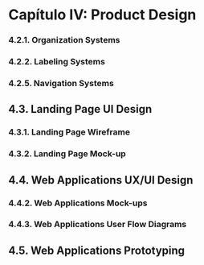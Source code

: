 # Capítulo IV: Product Design

### 4.2.1. Organization Systems

### 4.2.2. Labeling Systems

### 4.2.5. Navigation Systems

## 4.3. Landing Page UI Design

### 4.3.1. Landing Page Wireframe

### 4.3.2. Landing Page Mock-up

## 4.4. Web Applications UX/UI Design

### 4.4.2. Web Applications Mock-ups

### 4.4.3. Web Applications User Flow Diagrams

## 4.5. Web Applications Prototyping
